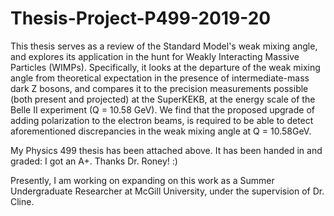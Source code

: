 # Thesis-Project-P499-2019-20
This thesis serves as a review of the Standard Model's weak mixing angle, and explores its application in the hunt for Weakly Interacting Massive Particles (WIMPs). Specifically, it looks at the departure of the weak mixing angle from theoretical expectation in the presence of intermediate-mass dark Z bosons, and compares it to the precision measurements possible (both present and projected) at the SuperKEKB, at the energy scale of the Belle II experiment (Q = 10.58 GeV). We find that the proposed upgrade of adding polarization to the electron beams, is required to be able to detect aforementioned discrepancies in the weak mixing angle at Q = 10.58GeV.

My Physics 499 thesis has been attached above. It has been handed in and graded: I got an A+. Thanks Dr. Roney! :)

Presently, I am working on expanding on this work as a Summer Undergraduate Researcher at McGill University, under the supervision of Dr. Cline.
